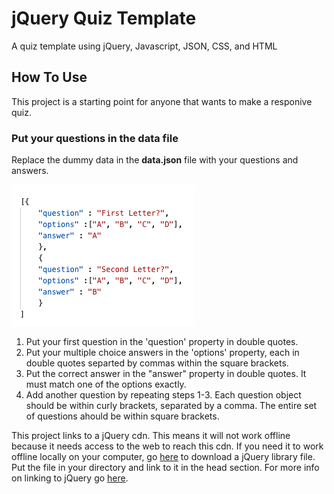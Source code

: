 # jQuery Quiz Template
A quiz template using jQuery, Javascript, JSON, CSS, and HTML

## How To Use
This project is a starting point for anyone that wants to make a responive quiz. 

### Put your questions in the data file

Replace the dummy data in the **data.json** file with your questions and answers.

![ScreenShot](docs/screenshot_data.png)

1. Put your first question in the 'question' property in double quotes.
2. Put your multiple choice answers in the 'options' property, each in double quotes separted by commas within the square brackets.
3. Put the correct answer in the "answer" property in double quotes. It must match one of the options exactly.
4. Add another question by repeating steps 1-3. Each question object should be within curly brackets, separated by a comma. The entire set of questions ahould be within square brackets.

This project links to a jQuery cdn. This means it will not work offline because it needs access to the web to reach this cdn. If you need it to work offline locally on your computer, go [here](https://jquery.com/download/) to download a jQuery library file. Put the file in your directory and link to it in the head section. For more info on linking to jQuery go [here](https://www.w3schools.com/jquery/jquery_get_started.asp).



